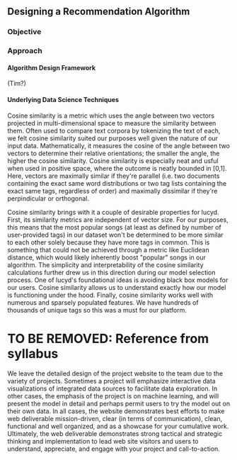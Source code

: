 ## Designing a Recommendation Algorithm

### Objective

### Approach

#### Algorithm Design Framework
(Tim?)

#### Underlying Data Science Techniques
Cosine similarity is a metric which uses the angle between two vectors projected in multi-dimensional space to measure the similarity between them. Often used to compare text corpora by tokenizing the text of each, we felt cosine similarity suited our purposes well given the nature of our input data. Mathematically, it measures the cosine of the angle between two vectors to determine their relative orientations; the smaller the angle, the higher the cosine similarity. Cosine similarity is especially neat and usful when used in positive space, where the outcome is neatly bounded in [0,1]. Here, vectors are maximally similar if they're parallel (i.e. two documents containing the exact same word distributions or two tag lists containing the exact same tags, regardless of order) and maximally dissimilar if they're perpindicular or orthogonal. 

Cosine similarity brings with it a couple of desirable properties for lucyd. First, its similarity metrics are independent of vector size. For our purposes, this means that the most popular songs (at least as defined by number of user-provided tags) in our dataset won't be determined to be more similar to each other solely because they have more tags in common. This is something that could not be achieved through a metric like Euclidean distance, which would likely inherently boost "popular" songs in our algorithm. The simplicity and interpretability of the cosine similarity calculations further drew us in this direction during our model selection process. One of lucyd's foundational ideas is avoiding black box models for our users. Cosine similarity allows us to understand exactly how our model is functioning under the hood. Finally, cosine similarity works well with numerous and sparsely populated features. We have hundreds of thousands of unique tags so this was a must for our platform.



# TO BE REMOVED: Reference from syllabus
We leave the detailed design of the project website to the team
due to the variety of projects. Sometimes a project will emphasize
interactive data visualizations of integrated data sources to
facilitate data exploration. In other cases, the emphasis of the
project is on machine learning, and will present the model in detail
and perhaps permit users to try the model out on their own data.
In all cases, the website demonstrates best efforts to make web
deliverable mission-driven, clear (in terms of communication),
clean, functional and well organized, and as a showcase for your
cumulative work. Ultimately, the web deliverable demonstrates
strong tactical and strategic thinking and implementation to lead
web site visitors and users to understand, appreciate, and engage
with your project and call-to-action.
